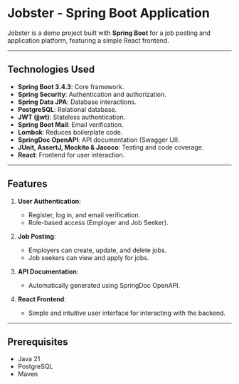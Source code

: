 # Jobster - Spring Boot Application

Jobster is a demo project built with **Spring Boot** for a job posting and application platform, featuring a simple React frontend.

---

## Technologies Used

- **Spring Boot 3.4.3**: Core framework.
- **Spring Security**: Authentication and authorization.
- **Spring Data JPA**: Database interactions.
- **PostgreSQL**: Relational database.
- **JWT (jjwt)**: Stateless authentication.
- **Spring Boot Mail**: Email verification.
- **Lombok**: Reduces boilerplate code.
- **SpringDoc OpenAPI**: API documentation (Swagger UI).
- **JUnit, AssertJ, Mockito & Jacoco**: Testing and code coverage.
- **React**: Frontend for user interaction.

---

## Features

1. **User Authentication**:
    - Register, log in, and email verification.
    - Role-based access (Employer and Job Seeker).

2. **Job Posting**:
    - Employers can create, update, and delete jobs.
    - Job seekers can view and apply for jobs.

3. **API Documentation**:
    - Automatically generated using SpringDoc OpenAPI.

4. **React Frontend**:
    - Simple and intuitive user interface for interacting with the backend.

---

## Prerequisites

- Java 21
- PostgreSQL
- Maven